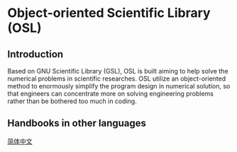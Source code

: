 # Object-oriented Scientific Library (OSL)

## Introduction

Based on GNU Scientific Library (GSL), OSL is built aiming to help solve the numerical problems in scientific researches. OSL utilize an object-oriented method to enormously simplify the program design in numerical solution, so that engineers can concentrate more on solving engineering problems rather than be bothered too much in coding.

## Handbooks in other languages

[简体中文]()